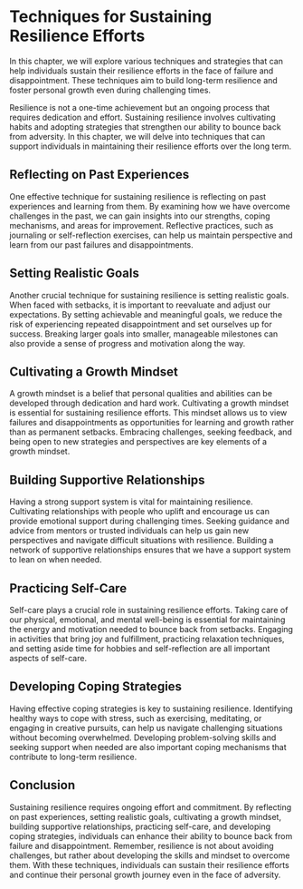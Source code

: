 # Techniques for Sustaining Resilience Efforts

In this chapter, we will explore various techniques and strategies that can help individuals sustain their resilience efforts in the face of failure and disappointment. These techniques aim to build long-term resilience and foster personal growth even during challenging times.

Resilience is not a one-time achievement but an ongoing process that requires dedication and effort. Sustaining resilience involves cultivating habits and adopting strategies that strengthen our ability to bounce back from adversity. In this chapter, we will delve into techniques that can support individuals in maintaining their resilience efforts over the long term.

## Reflecting on Past Experiences

One effective technique for sustaining resilience is reflecting on past experiences and learning from them. By examining how we have overcome challenges in the past, we can gain insights into our strengths, coping mechanisms, and areas for improvement. Reflective practices, such as journaling or self-reflection exercises, can help us maintain perspective and learn from our past failures and disappointments.

## Setting Realistic Goals

Another crucial technique for sustaining resilience is setting realistic goals. When faced with setbacks, it is important to reevaluate and adjust our expectations. By setting achievable and meaningful goals, we reduce the risk of experiencing repeated disappointment and set ourselves up for success. Breaking larger goals into smaller, manageable milestones can also provide a sense of progress and motivation along the way.

## Cultivating a Growth Mindset

A growth mindset is a belief that personal qualities and abilities can be developed through dedication and hard work. Cultivating a growth mindset is essential for sustaining resilience efforts. This mindset allows us to view failures and disappointments as opportunities for learning and growth rather than as permanent setbacks. Embracing challenges, seeking feedback, and being open to new strategies and perspectives are key elements of a growth mindset.

## Building Supportive Relationships

Having a strong support system is vital for maintaining resilience. Cultivating relationships with people who uplift and encourage us can provide emotional support during challenging times. Seeking guidance and advice from mentors or trusted individuals can help us gain new perspectives and navigate difficult situations with resilience. Building a network of supportive relationships ensures that we have a support system to lean on when needed.

## Practicing Self-Care

Self-care plays a crucial role in sustaining resilience efforts. Taking care of our physical, emotional, and mental well-being is essential for maintaining the energy and motivation needed to bounce back from setbacks. Engaging in activities that bring joy and fulfillment, practicing relaxation techniques, and setting aside time for hobbies and self-reflection are all important aspects of self-care.

## Developing Coping Strategies

Having effective coping strategies is key to sustaining resilience. Identifying healthy ways to cope with stress, such as exercising, meditating, or engaging in creative pursuits, can help us navigate challenging situations without becoming overwhelmed. Developing problem-solving skills and seeking support when needed are also important coping mechanisms that contribute to long-term resilience.

## Conclusion

Sustaining resilience requires ongoing effort and commitment. By reflecting on past experiences, setting realistic goals, cultivating a growth mindset, building supportive relationships, practicing self-care, and developing coping strategies, individuals can enhance their ability to bounce back from failure and disappointment. Remember, resilience is not about avoiding challenges, but rather about developing the skills and mindset to overcome them. With these techniques, individuals can sustain their resilience efforts and continue their personal growth journey even in the face of adversity.
